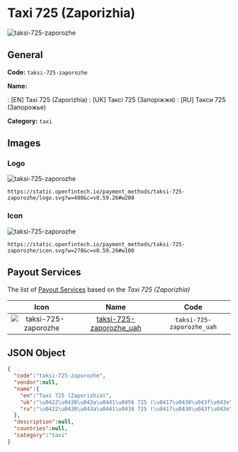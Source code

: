 
# Taxi 725 (Zaporizhia) 
![taksi-725-zaporozhe](https://static.openfintech.io/payment_methods/taksi-725-zaporozhe/logo.svg?w=400&c=v0.59.26#w200)  

## General 
**Code:** `taksi-725-zaporozhe` 
 
**Name:** 
 
:	[EN] Taxi 725 (Zaporizhia) 
:	[UK] Таксі 725 (Запоріжжя) 
:	[RU] Такси 725 (Запорожье) 
 
**Category:** `taxi` 
 

## Images 

### Logo 
![taksi-725-zaporozhe](https://static.openfintech.io/payment_methods/taksi-725-zaporozhe/logo.svg?w=400&c=v0.59.26#w200)  

```
https://static.openfintech.io/payment_methods/taksi-725-zaporozhe/logo.svg?w=400&c=v0.59.26#w200
```  

### Icon 
![taksi-725-zaporozhe](https://static.openfintech.io/payment_methods/taksi-725-zaporozhe/icon.svg?w=278&c=v0.59.26#w100)  

```
https://static.openfintech.io/payment_methods/taksi-725-zaporozhe/icon.svg?w=278&c=v0.59.26#w100
```  

## Payout Services 
 
The list of [Payout Services](/payout-services/) based on the _Taxi 725 (Zaporizhia)_ 

|Icon|Name|Code| 
|:---:|:---:|:---:| 
|![taksi-725-zaporozhe](https://static.openfintech.io/payout_methods/taksi-725-zaporozhe/icon.png?w=278&c=v0.59.26#w40) |[taksi-725-zaporozhe_uah](/payout-services/taksi-725-zaporozhe_uah/)|`taksi-725-zaporozhe_uah`| 
 

## JSON Object 

```json
{
  "code":"taksi-725-zaporozhe",
  "vendor":null,
  "name":{
    "en":"Taxi 725 (Zaporizhia)",
    "uk":"\u0422\u0430\u043a\u0441\u0456 725 (\u0417\u0430\u043f\u043e\u0440\u0456\u0436\u0436\u044f)",
    "ru":"\u0422\u0430\u043a\u0441\u0438 725 (\u0417\u0430\u043f\u043e\u0440\u043e\u0436\u044c\u0435)"
  },
  "description":null,
  "countries":null,
  "category":"taxi"
}
```  
